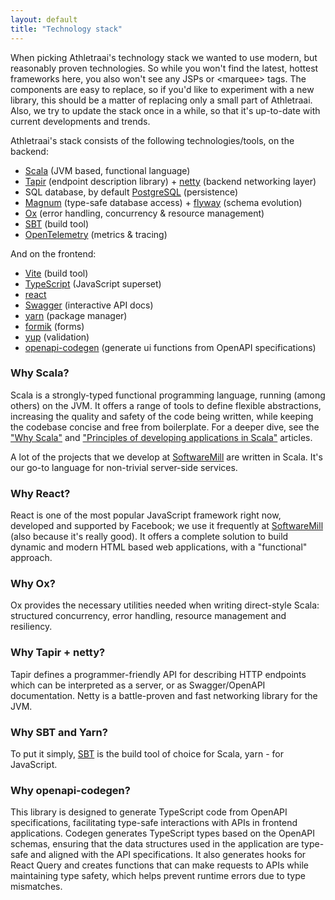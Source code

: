 ```yaml
---
layout: default
title: "Technology stack"
---
```


When picking Athletraai's technology stack we wanted to use modern, but reasonably proven technologies. So while you
won't find the latest, hottest frameworks here, you also won't see any JSPs or &lt;marquee&gt; tags. The components are
easy to replace, so if you'd like to experiment with a new library, this should be a matter of replacing only a small
part of Athletraai. Also, we try to update the stack once in a while, so that it's up-to-date with current developments
and trends.

Athletraai's stack consists of the following technologies/tools, on the backend:

- [Scala](https://www.scala-lang.org) (JVM based, functional language)
- [Tapir](https://github.com/softwaremill/tapir) (endpoint description library) + [netty](https://netty.io) (backend
  networking layer)
- SQL database, by default [PostgreSQL](https://www.postgresql.org) (persistence)
- [Magnum](https://github.com/AugustNagro/magnum) (type-safe database access) + [flyway](https://flywaydb.org) (schema
  evolution)
- [Ox](https://github.com/softwaremill/ox) (error handling, concurrency & resource management)
- [SBT](https://www.scala-sbt.org) (build tool)
- [OpenTelemetry](https://opentelemetry.io) (metrics & tracing)

And on the frontend:

- [Vite](https://vite.dev/) (build tool)
- [TypeScript](https://www.typescriptlang.org) (JavaScript superset)
- [react](https://react.dev/)
- [Swagger](https://swagger.io) (interactive API docs)
- [yarn](https://yarnpkg.com) (package manager)
- [formik](https://formik.org/) (forms)
- [yup](https://www.npmjs.com/package/yup/v/1.3.3) (validation)
- [openapi-codegen](https://github.com/fabien0102/openapi-codegen) (generate ui functions from OpenAPI specifications)

### Why Scala?

Scala is a strongly-typed functional programming language, running (among others) on the JVM. It offers a range of tools
to define flexible abstractions, increasing the quality and safety of the code being written, while keeping the codebase
concise and free from boilerplate. For a deeper dive, see the ["Why
Scala"](https://blog.softwaremill.com/why-scala-a6ac8c98c541) and ["Principles of developing applications in
Scala"](https://softwaremill.com/principles-of-developing-applications-in-scala/) articles.

A lot of the projects that we develop at [SoftwareMill](http://softwaremill.com) are written in Scala. It's our go-to
language for non-trivial server-side services.

### Why React?

React is one of the most popular JavaScript framework right now, developed and supported by Facebook; we use it
frequently at [SoftwareMill](http://softwaremill.com) (also because it's really good). It offers a complete solution to
build dynamic and modern HTML based web applications, with a "functional" approach.

### Why Ox?

Ox provides the necessary utilities needed when writing direct-style Scala: structured concurrency, error handling,
resource management and resiliency.

### Why Tapir + netty?

Tapir defines a programmer-friendly API for describing HTTP endpoints which can be interpreted as a server, or as
Swagger/OpenAPI documentation. Netty is a battle-proven and fast networking library for the JVM.

### Why SBT and Yarn?

To put it simply, [SBT](https://www.scala-sbt.org) is the build tool of choice for Scala, yarn - for JavaScript.

### Why openapi-codegen?

This library is designed to generate TypeScript code from OpenAPI specifications, facilitating type-safe interactions
with APIs in frontend applications. Codegen generates TypeScript types based on the OpenAPI schemas, ensuring that the
data structures used in the application are type-safe and aligned with the API specifications. It also generates hooks
for React Query and creates functions that can make requests to APIs while maintaining type safety, which helps prevent
runtime errors due to type mismatches.

